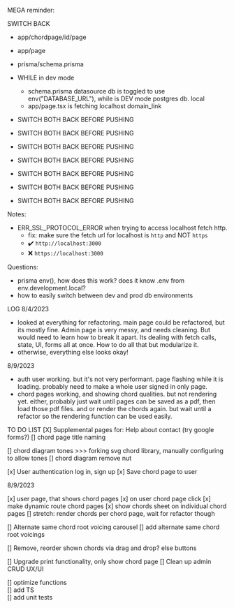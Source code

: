MEGA reminder:

SWITCH BACK

- app/chordpage/id/page
- app/page
- prisma/schema.prisma

- WHILE in dev mode
  - schema.prisma datasource db is toggled to use env("DATABASE_URL"), while is DEV mode postgres db. local
  - app/page.tsx is fetching localhost domain_link
- SWITCH BOTH BACK BEFORE PUSHING
- SWITCH BOTH BACK BEFORE PUSHING
- SWITCH BOTH BACK BEFORE PUSHING
- SWITCH BOTH BACK BEFORE PUSHING
- SWITCH BOTH BACK BEFORE PUSHING
- SWITCH BOTH BACK BEFORE PUSHING
- SWITCH BOTH BACK BEFORE PUSHING

Notes:

- ERR_SSL_PROTOCOL_ERROR when trying to access localhost fetch http.
  - fix: make sure the fetch url for localhost is `http` and NOT `https`
  - ✔️ `http://localhost:3000`
  - ❌ `https://localhost:3000`

Questions:

- prisma env(), how does this work? does it know .env from env.development.local?
- how to easily switch between dev and prod db environments

LOG
8/4/2023

- looked at everything for refactoring. main page could be refactored, but its mostly fine. Admin page is very messy, and needs cleaning. But would need to learn how to break it apart. Its dealing with fetch calls, state, UI, forms all at once. How to do all that but modularize it.
- otherwise, everything else looks okay!

8/9/2023

- auth user working. but it's not very performant. page flashing while it is loading. probably need to make a whole user signed in only page.
- chord pages working, and showing chord qualities. but not rendering yet. either, probably just wait until pages can be saved as a pdf, then load those pdf files. and or render the chords again. but wait until a refactor so the rendering function can be used easily.

TO DO LIST
[X] Supplemental pages for: Help about contact (try google forms?)
[] chord page title naming

[] chord diagram tones >>> forking svg chord library, manually configuring to allow tones
[] chord diagram remove nut

[x] User authentication log in, sign up
[x] Save chord page to user

8/9/2023

[x] user page, that shows chord pages
[x] on user chord page click
[x] make dynamic route chord pages
[x] show chords sheet on individual chord pages
[] stretch: render chords per chord page, wait for refactor though

[] Alternate same chord root voicing carousel
[] add alternate same chord root voicings

[] Remove, reorder shown chords via drag and drop? else buttons

[] Upgrade print functionality, only show chord page
[] Clean up admin CRUD UX/UI

[] optimize functions  
[] add TS  
[] add unit tests
